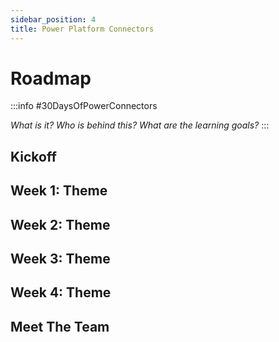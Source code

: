 ```yaml
---
sidebar_position: 4
title: Power Platform Connectors
---
```


# Roadmap

:::info #30DaysOfPowerConnectors

_What is it? Who is behind this? What are the learning goals?_
:::

## Kickoff 

## Week 1: Theme

## Week 2: Theme

## Week 3: Theme

## Week 4: Theme

## Meet The Team
